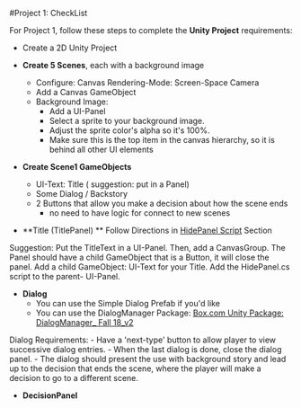 #Project 1:  CheckList

For Project 1, follow these steps to complete the **Unity Project** requirements:  

- Create a 2D Unity Project
- **Create 5 Scenes**, each with a background image
	- Configure: Canvas Rendering-Mode:  Screen-Space Camera
	- Add a Canvas GameObject
	- Background Image:  
		- Add a UI-Panel
		- Select a sprite to your background image.
		- Adjust the sprite color's alpha so it's 100%.
		- Make sure this is the top item in the canvas hierarchy, so it is behind all other UI elements

- **Create Scene1 GameObjects**
	- UI-Text:  Title ( suggestion: put in a Panel)
	- Some Dialog / Backstory
	- 2 Buttons that allow you make a decision about 	how the scene ends
		- no need to have logic for connect to new scenes
		
- **Title (TitlePanel) ** 
	Follow Directions in [HidePanel Script](/project-1-score-and-ui-elements/hidepanel-script.md) Section
	
Suggestion:  Put the TitleText in a UI-Panel. Then, add a CanvasGroup.  The Panel should have a child GameObject that is a Button, it will close the panel.  Add a child GameObject: UI-Text for your Title.  Add the HidePanel.cs script to the parent- UI-Panel.
	

- **Dialog** 
	- You can use the Simple Dialog Prefab if you'd like
	- You can use the DialogManager Package: 
	[Box.com Unity Package: DialogManager_ Fall 18_v2](https://utdallas.box.com/v/DialogManager-Version2-F18)
	
Dialog Requirements:
	-  Have a 'next-type' button to allow player to view successive dialog entries.
	-  When the last dialog is done, close the dialog panel. 
	-  The dialog should present the use with background story and lead up to the decision that ends the scene, where the player will make a decision to go to a different scene.	
	
- **DecisionPanel**


